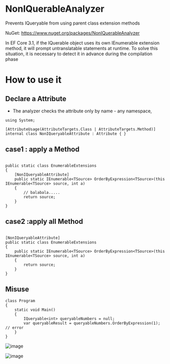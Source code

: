 # NonIQuerableAnalyzer
Prevents IQueryable from using parent class extension methods

NuGet: https://www.nuget.org/packages/NonIQuerableAnalyzer

In EF Core 3.1, if the IQuerable object uses its own IEnumerable extension method, it will prompt untranslatable statements at runtime. To solve this situation, it is necessary to detect it in advance during the compilation phase

# How to use it

## Declare a Attribute

- The analyzer checks the attribute only by name - any namespace,

```
using System;

[AttributeUsage(AttributeTargets.Class | AttributeTargets.Method)]
internal class NonIQueryableAttribute : Attribute { }
```

## case1 : apply a Method

```

public static class EnumerableExtensions
{
    [NonIQueryableAttribute]
    public static IEnumerable<TSource> OrderByExpression<TSource>(this IEnumerable<TSource> source, int a)
    {
        // balabala.....
        return source;
    }
}
```

## case2 :apply all Method

```

[NonIQueryableAttribute]
public static class EnumerableExtensions
{
    public static IEnumerable<TSource> OrderByExpression<TSource>(this IEnumerable<TSource> source, int a)
    {
        return source;
    }
}
```



## Misuse

```
class Program
{
    static void Main()
    {
        IQueryable<int> queryableNumbers = null;
        var queryableResult = queryableNumbers.OrderByExpression(1);  // error
    }
}
```

![image](https://github.com/HZ-GeLiang/NonIQuerableAnalyzer/assets/16562680/294bd349-8935-47af-98b5-2e7e8c46b744)


![image](https://github.com/user-attachments/assets/b5ba045c-a268-466a-813d-2c5e53301f4c)

